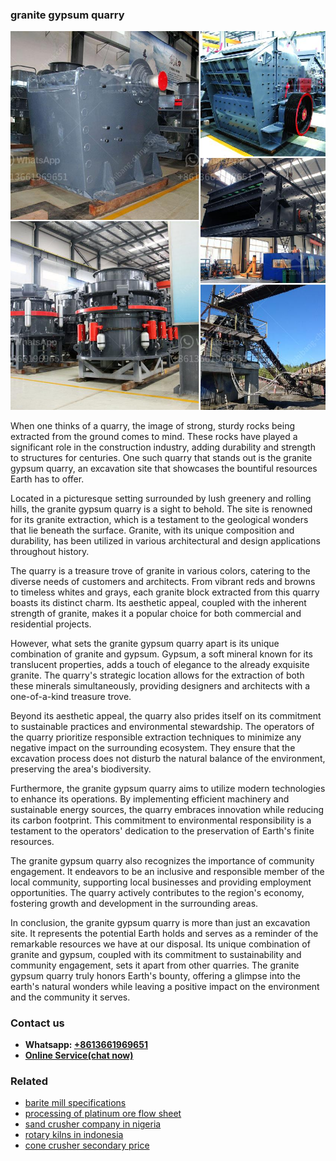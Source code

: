 <h3>granite gypsum quarry</h3><img src='1704951774.jpg' alt=''><p>When one thinks of a quarry, the image of strong, sturdy rocks being extracted from the ground comes to mind. These rocks have played a significant role in the construction industry, adding durability and strength to structures for centuries. One such quarry that stands out is the granite gypsum quarry, an excavation site that showcases the bountiful resources Earth has to offer.</p><p>Located in a picturesque setting surrounded by lush greenery and rolling hills, the granite gypsum quarry is a sight to behold. The site is renowned for its granite extraction, which is a testament to the geological wonders that lie beneath the surface. Granite, with its unique composition and durability, has been utilized in various architectural and design applications throughout history.</p><p>The quarry is a treasure trove of granite in various colors, catering to the diverse needs of customers and architects. From vibrant reds and browns to timeless whites and grays, each granite block extracted from this quarry boasts its distinct charm. Its aesthetic appeal, coupled with the inherent strength of granite, makes it a popular choice for both commercial and residential projects.</p><p>However, what sets the granite gypsum quarry apart is its unique combination of granite and gypsum. Gypsum, a soft mineral known for its translucent properties, adds a touch of elegance to the already exquisite granite. The quarry's strategic location allows for the extraction of both these minerals simultaneously, providing designers and architects with a one-of-a-kind treasure trove.</p><p>Beyond its aesthetic appeal, the quarry also prides itself on its commitment to sustainable practices and environmental stewardship. The operators of the quarry prioritize responsible extraction techniques to minimize any negative impact on the surrounding ecosystem. They ensure that the excavation process does not disturb the natural balance of the environment, preserving the area's biodiversity.</p><p>Furthermore, the granite gypsum quarry aims to utilize modern technologies to enhance its operations. By implementing efficient machinery and sustainable energy sources, the quarry embraces innovation while reducing its carbon footprint. This commitment to environmental responsibility is a testament to the operators' dedication to the preservation of Earth's finite resources.</p><p>The granite gypsum quarry also recognizes the importance of community engagement. It endeavors to be an inclusive and responsible member of the local community, supporting local businesses and providing employment opportunities. The quarry actively contributes to the region's economy, fostering growth and development in the surrounding areas.</p><p>In conclusion, the granite gypsum quarry is more than just an excavation site. It represents the potential Earth holds and serves as a reminder of the remarkable resources we have at our disposal. Its unique combination of granite and gypsum, coupled with its commitment to sustainability and community engagement, sets it apart from other quarries. The granite gypsum quarry truly honors Earth's bounty, offering a glimpse into the earth's natural wonders while leaving a positive impact on the environment and the community it serves.</p><h3>Contact us</h3><ul><li><strong>Whatsapp:&nbsp;<a href="https://wa.me/8613661969651">+8613661969651</a></strong></li><li><a href="https://swt.shibang-china.com/?git&amp;zhl&amp;granite gypsum quarry"><strong>Online Service(chat now)</strong></a></li></ul><h3>Related</h3><ul><li><a href='barite mill specifications.md'>barite mill specifications</a></li><li><a href='processing of platinum ore flow sheet.md'>processing of platinum ore flow sheet</a></li><li><a href='sand crusher company in nigeria.md'>sand crusher company in nigeria</a></li><li><a href='rotary kilns in indonesia.md'>rotary kilns in indonesia</a></li><li><a href='cone crusher secondary price.md'>cone crusher secondary price</a></li></ul>